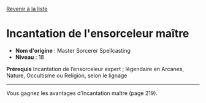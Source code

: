 [Revenir à la liste](..)

# Incantation de l'ensorceleur maître

 * **Nom d'origine** : Master Sorcerer Spellcasting
 * **Niveau** : 18


<p><strong>Prérequis</strong>  Incantation de l’ensorceleur expert ; légendaire en Arcanes, Nature, Occultisme ou Religion, selon le lignage</p>
<hr>
<p>Vous gagnez les avantages d’Incantation maître (page 219).</p>